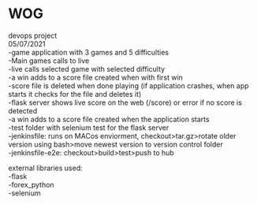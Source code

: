 # WOG
devops project  
05/07/2021  
-game application with 3 games and 5 difficulties  
-Main games calls to live  
-live calls selected game with selected difficulty  
-a win adds to a score file created when with first win  
-score file is deleted when done playing (if application crashes, when app starts it checks for the file and deletes it)  
-flask server shows live score on the web (/score) or error if no score is detected  
-a win adds to a score file created when the application starts  
-test folder with selenium test for the flask server  
-jenkinsfile: runs on MACos enviorment, checkout>tar.gz>rotate older version using bash>move newest version to version control folder  
-jenkinsfile-e2e: checkout>build>test>push to hub

external libraries used:  
-flask  
-forex_python  
-selenium  

